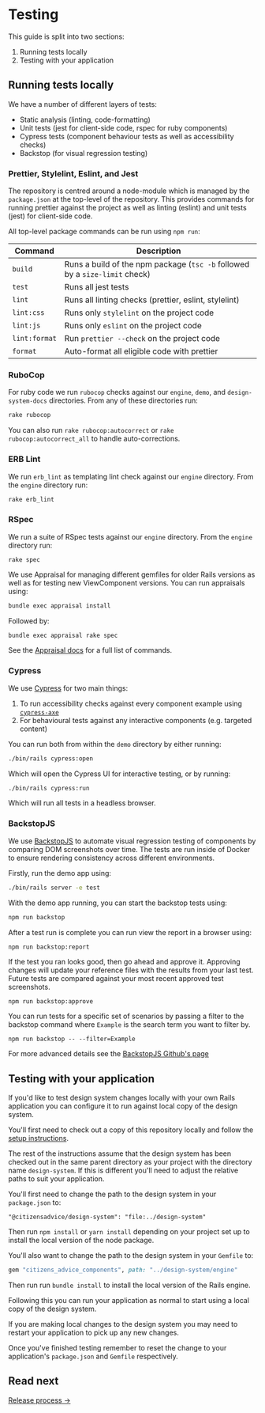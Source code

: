 # Testing

This guide is split into two sections:

1. Running tests locally
2. Testing with your application

## Running tests locally

We have a number of different layers of tests:

- Static analysis (linting, code-formatting)
- Unit tests (jest for client-side code, rspec for ruby components)
- Cypress tests (component behaviour tests as well as accessibility checks)
- Backstop (for visual regression testing)

### Prettier, Stylelint, Eslint, and Jest

The repository is centred around a node-module which is managed by the `package.json` at the top-level of the repository. This provides commands for running prettier against the project as well as linting (eslint) and unit tests (jest) for client-side code.

All top-level package commands can be run using `npm run`:

| Command       | Description                                                                 |
| ------------- | --------------------------------------------------------------------------- |
| `build`       | Runs a build of the npm package (`tsc -b` followed by a `size-limit` check) |
| `test`        | Runs all jest tests                                                         |
| `lint`        | Runs all linting checks (prettier, eslint, stylelint)                       |
| `lint:css`    | Runs only `stylelint` on the project code                                   |
| `lint:js`     | Runs only `eslint` on the project code                                      |
| `lint:format` | Run `prettier --check` on the project code                                  |
| `format`      | Auto-format all eligible code with prettier                                 |

### RuboCop

For ruby code we run `rubocop` checks against our `engine`, `demo`, and `design-system-docs` directories. From any of these directories run:

```sh
rake rubocop
```

You can also run `rake rubocop:autocorrect` or `rake rubocop:autocorrect_all` to handle auto-corrections.

### ERB Lint

We run `erb_lint` as templating lint check against our `engine` directory. From the `engine` directory run:

```sh
rake erb_lint
```

### RSpec

We run a suite of RSpec tests against our `engine` directory. From the `engine` directory run:

```
rake spec
```

We use Appraisal for managing different gemfiles for older Rails versions as well as for testing new ViewComponent versions. You can run appraisals using:

```sh
bundle exec appraisal install
```

Followed by:

```sh
bundle exec appraisal rake spec
```

See the [Appraisal docs](https://github.com/thoughtbot/appraisal) for a full list of commands.

### Cypress

We use [Cypress](https://www.cypress.io/) for two main things:

1. To run accessibility checks against every component example using [`cypress-axe`](https://github.com/component-driven/cypress-axe)
2. For behavioural tests against any interactive components (e.g. targeted content)

You can run both from within the `demo` directory by either running:

```sh
./bin/rails cypress:open
```

Which will open the Cypress UI for interactive testing, or by running:

```sh
./bin/rails cypress:run
```

Which will run all tests in a headless browser.

### BackstopJS

We use [BackstopJS](https://github.com/garris/BackstopJS) to automate visual regression testing of components by comparing DOM screenshots over time. The tests are run inside of Docker to ensure rendering consistency across different environments.

Firstly, run the demo app using:

```sh
./bin/rails server -e test
```

With the demo app running, you can start the backstop tests using:

```sh
npm run backstop
```

After a test run is complete you can run view the report in a browser using:

```sh
npm run backstop:report
```

If the test you ran looks good, then go ahead and approve it. Approving changes will update your reference files with the results from your last test. Future tests are compared against your most recent approved test screenshots.

```
npm run backstop:approve
```

You can run tests for a specific set of scenarios by passing a filter to the backstop command where `Example` is the search term you want to filter by.

```
npm run backstop -- --filter=Example
```

For more advanced details see the [BackstopJS Github's page](https://github.com/garris/BackstopJS)

## Testing with your application

If you'd like to test design system changes locally with your own Rails application you can configure it to run against local copy of the design system.

You'll first need to check out a copy of this repository locally and follow the [setup instructions](./02-local-setup.md).

The rest of the instructions assume that the design system has been checked out in the same parent directory as your project with the directory name `design-system`. If this is different you'll need to adjust the relative paths to suit your application.

You'll first need to change the path to the design system in your `package.json` to:

```
"@citizensadvice/design-system": "file:../design-system"
```

Then run `npm install` or `yarn install` depending on your project set up to install the local version of the node package.

You'll also want to change the path to the design system in your `Gemfile` to:

```rb
gem "citizens_advice_components", path: "../design-system/engine"
```

Then run run `bundle install` to install the local version of the Rails engine.

Following this you can run your application as normal to start using a local copy of the design system.

If you are making local changes to the design system you may need to restart your application to pick up any new changes.

Once you've finished testing remember to reset the change to your application's `package.json` and `Gemfile` respectively.

## Read next

[Release process →](./04-release-process.md)
